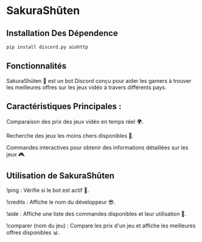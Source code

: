 
# SakuraShūten





## Installation Des Dépendence

```bash
pip install discord.py aiohttp

```

    
## Fonctionnalités

SakuraShūten 🤖 est un bot Discord conçu pour aider les gamers à trouver les meilleures offres sur les jeux vidéo à travers différents pays.

## Caractéristiques Principales :

Comparaison des prix des jeux vidéo en temps réel 🌍.

Recherche des jeux les moins chers disponibles 💸.

Commandes interactives pour obtenir des informations détaillées sur les jeux 🎮.

## Utilisation de SakuraShūten

!ping : Vérifie si le bot est actif 🤖.

!credits : Affiche le nom du développeur 😎.

!aide : Affiche une liste des commandes disponibles et leur utilisation 📜.

!comparer (nom du jeu) : Compare les prix d'un jeu et affiche les meilleures offres disponibles 📊.

